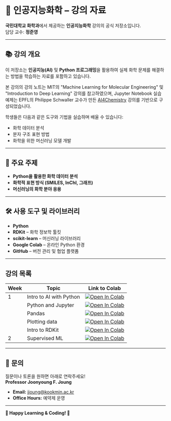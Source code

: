 # 🧪 인공지능화학 – 강의 자료  

**국민대학교 화학과**에서 제공하는 **인공지능화학** 강의의 공식 저장소입니다.  
담당 교수: **정준영**  

---

## 📚 **강의 개요**  
이 저장소는 **인공지능(AI)** 및 **Python 프로그래밍**을 활용하여 실제 화학 문제를 해결하는 방법을 학습하는 자료를 포함하고 있습니다.  

본 강의의 강의 노트는 MIT의 "Machine Learning for Molecular Engineering" 및 "Introduction to Deep Learning" 강의를 참고하였으며,
Jupyter Notebook 실습 예제는 EPFL의 Philippe Schwaller 교수가 만든 [AI4Chemistry](https://schwallergroup.github.io/ai4chem_course/) 강의를 기반으로 구성되었습니다.


학생들은 다음과 같은 도구와 기법을 실습하며 배울 수 있습니다:  
- 화학 데이터 분석  
- 분자 구조 표현 방법  
- 화학을 위한 머신러닝 모델 개발  

---

## 🔑 **주요 주제**  

- **Python을 활용한 화학 데이터 분석**  
- **화학적 표현 방식 (SMILES, InChI, 그래프)**  
- **머신러닝의 화학 분야 응용**  

---

## 🛠️ **사용 도구 및 라이브러리**  

- **Python**  
- **RDKit** – 화학 정보학 툴킷  
- **scikit-learn** – 머신러닝 라이브러리  
- **Google Colab** – 온라인 Python 환경  
- **GitHub** – 버전 관리 및 협업 플랫폼  

---
## 강의 목록
| Week | Topic                             | Link to Colab |
|------|-----------------------------------|--------------|
| 1    | Intro to AI with Python               | [![Open In Colab](https://colab.research.google.com/assets/colab-badge.svg)](https://colab.research.google.com/github/jfjoung/AI_For_Chemistry/blob/main/Week_1_Introduction_to_AI_with_Python.ipynb) |
|      | Python and Jupyter               | [![Open In Colab](https://colab.research.google.com/assets/colab-badge.svg)](https://colab.research.google.com/github/jfjoung/AI_For_Chemistry/blob/main/Week_1_Python_Basics.ipynb) |
|      | Pandas                            | [![Open In Colab](https://colab.research.google.com/assets/colab-badge.svg)](https://colab.research.google.com/github/jfjoung/AI_For_Chemistry/blob/main/Week_1_Pandas_Basics.ipynb) |
|      | Plotting data                     | [![Open In Colab](https://colab.research.google.com/assets/colab-badge.svg)](https://colab.research.google.com/github/jfjoung/AI_For_Chemistry/blob/main/Week_1_Plotting_data.ipynb) |
|      | Intro to RDKit                    | [![Open In Colab](https://colab.research.google.com/assets/colab-badge.svg)](https://colab.research.google.com/github/jfjoung/AI_For_Chemistry/blob/main/Week_1_rdkit_basics.ipynb) |
| 2    | Supervised ML                     | [![Open In Colab](https://colab.research.google.com/assets/colab-badge.svg)](https://colab.research.google.com/github/jfjoung/AI_For_Chemistry/blob/main/Week_2_Supervised_Machine_Learning.ipynb) |


---

## 📧 **문의**  
질문이나 토론을 원하면 아래로 연락주세요!  
**Professor Joonyoung F. Joung**  
- **Email:** [jjoung@kookmin.ac.kr](mailto:jjoung@kookmin.ac.kr)  
- **Office Hours:** 예약제 운영 

---

**📢 Happy Learning & Coding! 🚀**  
